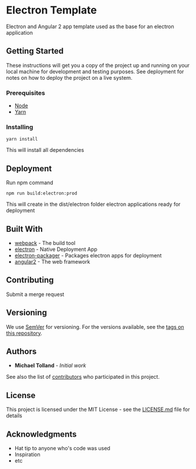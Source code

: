 # Electron Template

Electron and Angular 2 app template used as the base for an electron application

## Getting Started

These instructions will get you a copy of the project up and running on your local machine for development and testing purposes. See deployment for notes on how to deploy the project on a live system.

### Prerequisites

* [Node](https://nodejs.org/en/)
* [Yarn](https://yarnpkg.com/en/)

### Installing

```
yarn install
```

This will install all dependencies

## Deployment

Run npm command
```
npm run build:electron:prod
```
This will create in the dist/electron folder electron applications ready for deployment

## Built With

* [webpack](https://webpack.github.io/) - The build tool
* [electron](https://electron.atom.io/) - Native Deployment App
* [electron-packager](https://github.com/electron-userland/electron-packager) - Packages electron apps for deployment
* [angular2](https://angular.io/) - The web framework

## Contributing

Submit a merge request

## Versioning

We use [SemVer](http://semver.org/) for versioning. For the versions available, see the [tags on this repository](http://igloo15.duckdns.org/igloo15/ElectronTemplate/tags). 

## Authors

* **Michael Tolland** - *Initial work* 

See also the list of [contributors](http://igloo15.duckdns.org/igloo15/ElectronTemplate/graphs/master) who participated in this project.

## License

This project is licensed under the MIT License - see the [LICENSE.md](LICENSE.md) file for details

## Acknowledgments

* Hat tip to anyone who's code was used
* Inspiration
* etc
